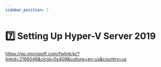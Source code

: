 ```yaml
---
sidebar_position: 7
---
```


# 7️⃣ Setting Up Hyper-V Server 2019

https://go.microsoft.com/fwlink/p/?linkid=2196046&clcid=0x409&culture=en-us&country=us